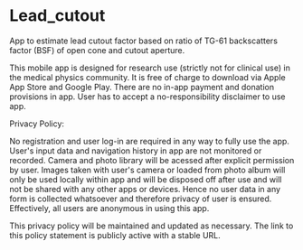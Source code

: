 # Lead_cutout

App to estimate lead cutout factor based on ratio of TG-61 backscatters factor (BSF) of open cone and cutout aperture.

This mobile app is designed for research use (strictly not for clinical use) in the medical physics community. It is free of charge to download via Apple App Store and Google Play. There are no in-app payment and donation provisions in app. User has to accept a no-responsibility disclaimer to use app.

Privacy Policy:

No registration and user log-in are required in any way to fully use the app. User's input data and navigation history in app are not monitored or recorded. Camera and photo library will be acessed after explicit permission by user. Images taken with user's camera or loaded from photo album will only be used locally within app and will be disposed off after use and will not be shared with any other apps or devices. Hence no user data in any form is collected whatsoever and therefore privacy of user is ensured. Effectively, all users are anonymous in using this app.

This privacy policy will be maintained and updated as necessary. The link to this policy statement is publicly active with a stable URL.
